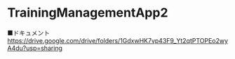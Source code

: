 # TrainingManagementApp2

■ドキュメント
https://drive.google.com/drive/folders/1GdxwHK7vp43F9_Yt2qtPTOPEo2wyA4du?usp=sharing
